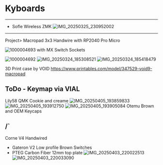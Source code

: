 # Kyboards
----------------------------------------------------------
- Sofle Wireless ZMK
  ![IMG_20250325_230952002](https://github.com/user-attachments/assets/419f17ef-b5b7-486a-9036-9a8751737220)



--------------------------------
Project> Macropad 3x3 Handwire
with RP2040 Pro Micro

![1000004693](https://github.com/user-attachments/assets/0897bf8c-f920-4b50-9a67-7ac5fa111cd2)
with MX Switch Sockets

![1000004692](https://github.com/user-attachments/assets/a7425337-f2b4-47ea-812e-445c9285351a)
![IMG_20250324_185308521](https://github.com/user-attachments/assets/7741698c-cd29-4e5f-a11b-5e73266d05d9)
![IMG_20250324_185418479](https://github.com/user-attachments/assets/d8a6fc79-fa1c-4b83-ad6a-d28cd0f54d95)

3D Print case by VOID
https://www.printables.com/model/347529-void9-macropad

ToDo - Keymap via VIAL
--------------------------------

Lily58 QMK Cookie and creame
![IMG_20250405_193859833](https://github.com/user-attachments/assets/87721c66-594f-4cb2-92a4-e62ddd0461dc)
![IMG_20250405_193912750](https://github.com/user-attachments/assets/8778dea1-744d-48a5-8621-d02d1eb56480)
![IMG_20250405_193905084](https://github.com/user-attachments/assets/8ed30cff-d0f9-4828-92cd-babdb56d0a92)
Otemu Brown and OEM Keycaps

/`
--------------------------------
Corne V4 Handwired
- Gateron V2 Low profile Brown Switches
- PTEG Carbon Fiber 12mm top plate
![IMG_20250403_220022513](https://github.com/user-attachments/assets/14593a1a-1231-4bd0-a311-ba2aa7b1f70b)
![IMG_20250403_220033090](https://github.com/user-attachments/assets/0a54848d-ccb5-40d5-a08c-aca908f6ec54)



